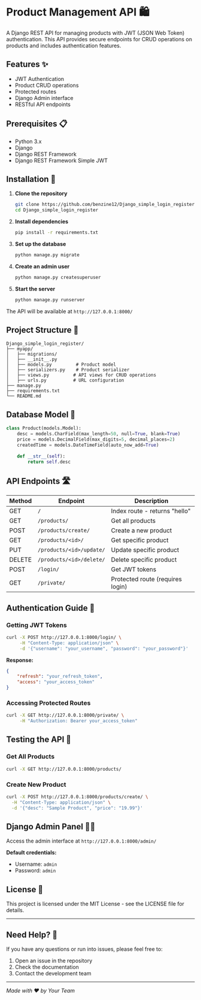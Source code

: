 # Product Management API 🛍️

A Django REST API for managing products with JWT (JSON Web Token) authentication. This API provides secure endpoints for CRUD operations on products and includes authentication features.

## Features ✨

- JWT Authentication
- Product CRUD operations
- Protected routes
- Django Admin interface
- RESTful API endpoints

## Prerequisites 📋

- Python 3.x
- Django
- Django REST Framework
- Django REST Framework Simple JWT

## Installation 🚀

1. **Clone the repository**
   ```bash
   git clone https://github.com/benzine12/Django_simple_login_register
   cd Django_simple_login_register
   ```

2. **Install dependencies**
   ```bash
   pip install -r requirements.txt
   ```

3. **Set up the database**
   ```bash
   python manage.py migrate
   ```

4. **Create an admin user**
   ```bash
   python manage.py createsuperuser
   ```

5. **Start the server**
   ```bash
   python manage.py runserver
   ```

The API will be available at `http://127.0.0.1:8000/`

## Project Structure 📁

```
Django_simple_login_register/
├── myapp/
│   ├── migrations/
│   ├── __init__.py
│   ├── models.py         # Product model
│   ├── serializers.py    # Product serializer
│   ├── views.py         # API views for CRUD operations
│   ├── urls.py          # URL configuration
├── manage.py
├── requirements.txt
└── README.md
```

## Database Model 💾

```python
class Product(models.Model):
    desc = models.CharField(max_length=50, null=True, blank=True)
    price = models.DecimalField(max_digits=5, decimal_places=2)
    createdTime = models.DateTimeField(auto_now_add=True)
 
    def __str__(self):
        return self.desc
```

## API Endpoints 🛣️

| Method | Endpoint | Description |
|--------|----------|-------------|
| GET | `/` | Index route - returns "hello" |
| GET | `/products/` | Get all products |
| POST | `/products/create/` | Create a new product |
| GET | `/products/<id>/` | Get specific product |
| PUT | `/products/<id>/update/` | Update specific product |
| DELETE | `/products/<id>/delete/` | Delete specific product |
| POST | `/login/` | Get JWT tokens |
| GET | `/private/` | Protected route (requires login) |

## Authentication Guide 🔐

### Getting JWT Tokens

```bash
curl -X POST http://127.0.0.1:8000/login/ \
     -H "Content-Type: application/json" \
     -d '{"username": "your_username", "password": "your_password"}'
```

**Response:**
```json
{
    "refresh": "your_refresh_token",
    "access": "your_access_token"
}
```

### Accessing Protected Routes

```bash
curl -X GET http://127.0.0.1:8000/private/ \
     -H "Authorization: Bearer your_access_token"
```

## Testing the API 🧪

### Get All Products
```bash
curl -X GET http://127.0.0.1:8000/products/
```

### Create New Product
```bash
curl -X POST http://127.0.0.1:8000/products/create/ \
  -H "Content-Type: application/json" \
  -d '{"desc": "Sample Product", "price": "19.99"}'
```

## Django Admin Panel 👨‍💼

Access the admin interface at `http://127.0.0.1:8000/admin/`

**Default credentials:**
- Username: `admin`
- Password: `admin`

## License 📄

This project is licensed under the MIT License - see the LICENSE file for details.

---

## Need Help? 🤔

If you have any questions or run into issues, please feel free to:
1. Open an issue in the repository
2. Check the documentation
3. Contact the development team

---

*Made with ❤️ by Your Team*